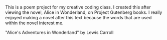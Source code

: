 This is a poem project for my creative coding class. I created this after viewing the novel, Alice in Wonderland, on Project Gutenberg books. I really enjoyed making a novel after this text because the words that are used within the novel interest me.

"Alice's Adventures in Wonderland" by Lewis Carroll
